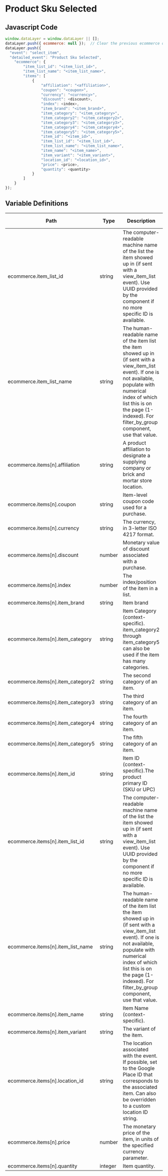 # Product Sku Selected

### 

## Javascript Code
```js
window.dataLayer = window.dataLayer || [];
dataLayer.push({ ecommerce: null });  // Clear the previous ecommerce object.
dataLayer.push({
  "event": "select_item",
  "detailed_event": "Product Sku Selected",
    "ecommerce": {
        "item_list_id": "<item_list_id>",
        "item_list_name": "<item_list_name>",
        "items": [
            {
                "affiliation": "<affiliation>",
                "coupon": "<coupon>",
                "currency": "<currency>",
                "discount": <discount>,
                "index": <index>,
                "item_brand": "<item_brand>",
                "item_category": "<item_category>",
                "item_category2": "<item_category2>",
                "item_category3": "<item_category3>",
                "item_category4": "<item_category4>",
                "item_category5": "<item_category5>",
                "item_id": "<item_id>",
                "item_list_id": "<item_list_id>",
                "item_list_name": "<item_list_name>",
                "item_name": "<item_name>",
                "item_variant": "<item_variant>",
                "location_id": "<location_id>",
                "price": <price>,
                "quantity": <quantity>
            }
        ]
    }
});
```

## Variable Definitions

|Path|Type|Description|Example|Pattern|Min Length|Max Length|Minimum|Maximum|Multiple Of|
| --- | --- | --- | --- | --- | --- | --- | --- | --- | --- |
|ecommerce.item_list_id|string|The computer-readable machine name of the list the item showed up in \(if sent with a view\_item\_list event\). Use UUID provided by the component if no more specific ID is available.|12345abcde12345|||||||
|ecommerce.item_list_name|string|The human-readable name of the item list the item showed up in \(if sent with a view\_item\_list event\). If one is not available, populate with numerical index of which list this is on the page \(1-indexed\). For filter\_by\_group component, use that value.|filter\_by\_group, recommended\_products, recently\_viewed\_products|||||||
|ecommerce.items[n].affiliation|string|A product affiliation to designate a supplying company or brick and mortar store location.|Google Store|||||||
|ecommerce.items[n].coupon|string|Item-level coupon code used for a purchase.|SUMMER\_FUN|||||||
|ecommerce.items[n].currency|string|The currency, in 3-letter ISO 4217 format.|USD|||||||
|ecommerce.items[n].discount|number|Monetary value of discount associated with a purchase.|2.22|||||||
|ecommerce.items[n].index|number|The index\/position of the item in a list.|1, 2, 3, 4|||||||
|ecommerce.items[n].item_brand|string|Item brand|Gucci|||||||
|ecommerce.items[n].item_category|string|Item Category \(context-specific\). item\_category2 through item\_category5 can also be used if the item has many categories.|pants|||||||
|ecommerce.items[n].item_category2|string|The second category of an item.||||||||
|ecommerce.items[n].item_category3|string|The third category of an item.||||||||
|ecommerce.items[n].item_category4|string|The fourth category of an item.||||||||
|ecommerce.items[n].item_category5|string|The fifth category of an item.||||||||
|ecommerce.items[n].item_id|string|Item ID \(context-specific\).The product primary ID \(SKU or UPC\)|SKU\_12345|||||||
|ecommerce.items[n].item_list_id|string|The computer-readable machine name of the list the item showed up in \(if sent with a view\_item\_list event\). Use UUID provided by the component if no more specific ID is available.|12345abcde12345|||||||
|ecommerce.items[n].item_list_name|string|The human-readable name of the item list the item showed up in \(if sent with a view\_item\_list event\). If one is not available, populate with numerical index of which list this is on the page \(1-indexed\). For filter\_by\_group component, use that value.|filter\_by\_group, recommended\_products, recently\_viewed\_products|||||||
|ecommerce.items[n].item_name|string|Item Name \(context-specific\).|jeggings|||||||
|ecommerce.items[n].item_variant|string|The variant of the item.|Black|||||||
|ecommerce.items[n].location_id|string|The location associated with the event. If possible, set to the Google Place ID that corresponds to the associated item. Can also be overridden to a custom location ID string.|L\_12345|||||||
|ecommerce.items[n].price|number|The monetary price of the item, in units of the specified currency parameter.|9.99|||||||
|ecommerce.items[n].quantity|integer|Item quantity.|1|||||||




